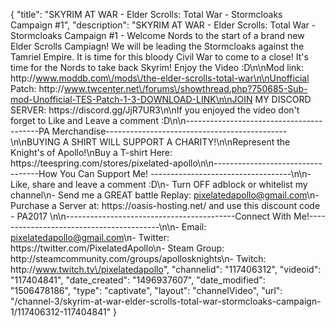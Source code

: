{
    "title": "SKYRIM AT WAR - Elder Scrolls: Total War - Stormcloaks Campaign #1",
    "description": "SKYRIM AT WAR - Elder Scrolls: Total War - Stormcloaks Campaign #1 - Welcome Nords to the start of a brand new Elder Scrolls Campiagn! We will be leading the Stormcloaks against the Tamriel Empire.  It is time for this bloody Civil War to come to a close! It's time for the Nords to take back Skyrim!  Enjoy the Video :D\n\nMod link: http:\/\/www.moddb.com\/mods\/the-elder-scrolls-total-war\n\nUnofficial Patch: http:\/\/www.twcenter.net\/forums\/showthread.php?750685-Sub-mod-Unofficial-TES-Patch-1-3-DOWNLOAD-LINK\n\nJOIN MY DISCORD SERVER: https:\/\/discord.gg\/JjR7UR3\n\nIf you enjoyed the video don't forget to Like and Leave a comment :D\n\n-----------------------------------------PA Merchandise---------------------------------------------\n\nBUYING A SHIRT WILL SUPPORT A CHARITY!\n\nRepresent the Knight's of Apollo!\nBuy a T-shirt Here: https:\/\/teespring.com\/stores\/pixelated-apollo\n\n----------------------------------How You Can Support Me! -----------------------------------\n\n- Like, share and leave a comment :D\n- Turn OFF adblock or whitelist my channel\n- Send me a GREAT battle Replay: pixelatedapollo@gmail.com\n- Purchase a Server at: https:\/\/oasis-hosting.net\/ and use this discount code - PA2017 \n\n------------------------------------------Connect With Me!-----------------------------------------\n\n- Email: pixelatedapollo@gmail.com\n- Twitter: https:\/\/twitter.com\/PixelatedApollo\n- Steam Group:  http:\/\/steamcommunity.com\/groups\/apollosknights\n- Twitch: http:\/\/www.twitch.tv\/pixelatedapollo",
    "channelid": "117406312",
    "videoid": "117404841",
    "date_created": "1496937607",
    "date_modified": "1506478186",
    "type": "captivate",
    "layout": "channelVideo",
    "url": "\/channel-3\/skyrim-at-war-elder-scrolls-total-war-stormcloaks-campaign-1\/117406312-117404841"
}